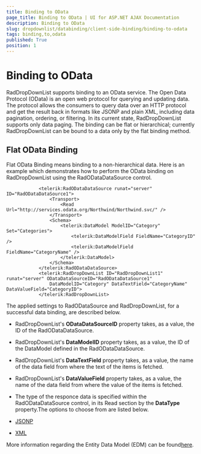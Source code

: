 ```yaml
---
title: Binding to OData
page_title: Binding to OData | UI for ASP.NET AJAX Documentation
description: Binding to OData
slug: dropdownlist/databinding/client-side-binding/binding-to-odata
tags: binding,to,odata
published: True
position: 1
---
```


# Binding to OData



RadDropDownList supports binding to an OData service. The Open Data Protocol (OData) is an open web protocol for querying and updating data. The protocol allows the consumers to query data over an HTTP protocol and get the result back in formats like JSONP and plain XML, including data pagination, ordering, or filtering. In its current state, RadDropDownList supports only data paging. The binding can be flat or hierarchical; currently RadDropDownList can be bound to a data only by the flat binding method.

## Flat OData Binding

Flat OData Binding means binding to a non-hierarchical data. Here is an example which demonstrates how to perform the OData binding on RadDropDownList using the RadODataDataSource control.

````ASPNET
	        <telerik:RadODataDataSource runat="server" ID="RadODataDataSource1">
	            <Transport>
	                <Read Url="http://services.odata.org/Northwind/Northwind.svc/" />
	            </Transport>
	            <Schema>
	                <telerik:DataModel ModelID="Category" Set="Categories">
	                    <telerik:DataModelField FieldName="CategoryID" />
	                    <telerik:DataModelField FieldName="CategoryName" />
	                </telerik:DataModel>
	            </Schema>
	        </telerik:RadODataDataSource>
	        <telerik:RadDropDownList ID="RadDropDownList1" runat="server" ODataDataSourceID="RadODataDataSource1"
	            DataModelID="Category" DataTextField="CategoryName" DataValueField="CategoryID">
	        </telerik:RadDropDownList>
````



The applied settings to RadODataSource and RadDropDownList, for a successful data binding, are described below.

* RadDropDownList's **ODataDataSourceID** property takes, as a value, the ID of the RadODataDataSource.

* RadDropDownList's **DataModelID** property takes, as a value, the ID of the DataModel defined in the RadODataDataSource.

* RadDropDownList's **DataTextField** property takes, as a value, the name of the data field from where the text of the items is fetched.

* RadDropDownList's **DataValueField** property takes, as a value, the name of the data field from where the value of the items is fetched.

* The type of the responce data is specified within the RadODataDataSource control, in its Read section by the **DataType** property.The options to choose from are listed below.

* [JSONP](http://en.wikipedia.org/wiki/JSONP)

* [XML](http://en.wikipedia.org/wiki/XML)

More information regarding the Entity Data Model (EDM) can be found[here](http://www.odata.org/developers/protocols/overview).
